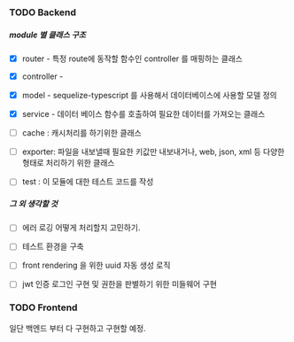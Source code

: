 ### TODO Backend 


##### module 별 클래스 구조 

- [x] router - 특정 route에 동작할 함수인 controller 를 매핑하는 클래스

- [x] controller - 

- [x] model - sequelize-typescript 를 사용해서 데이터베이스에 사용할 모델 정의 

- [x] service - 데이터 베이스 함수를 호출하여 필요한 데이터를 가져오는 클래스

- [ ] cache : 캐시처리를 하기위한 클래스 

- [ ] exporter: 파일을 내보낼때 필요한 키값만 내보내거나, web, json, xml 등 다양한 형태로 처리하기 위한 클래스 

- [ ] test : 이 모듈에 대한 테스트 코드를 작성

##### 그 외 생각할 것

- [ ] 에러 로깅 어떻게 처리할지 고민하기. 

- [ ] 테스트 환경을 구축

- [ ] front rendering 을 위한 uuid 자동 생성 로직

- [ ] jwt 인증 로그인 구현 및 권한을 판별하기 위한 미들웨어 구현

### TODO Frontend

일단 백엔드 부터 다 구현하고 구현할 예정. 
